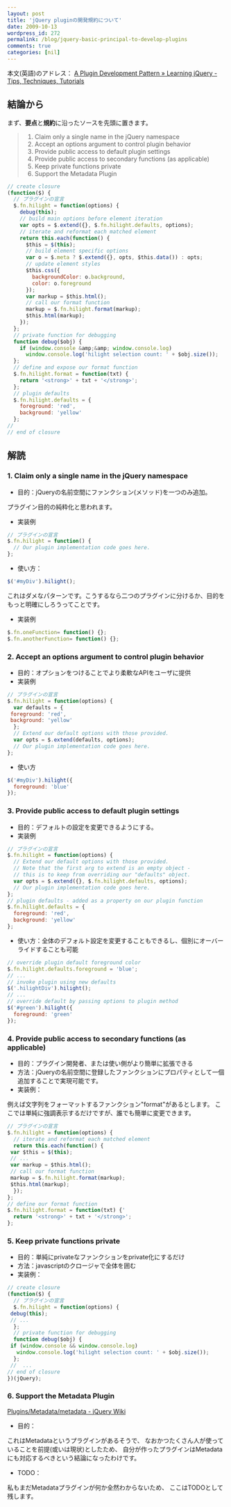 ```yaml
---
layout: post
title: 'jQuery pluginの開発規約について'
date: 2009-10-13
wordpress_id: 272
permalink: /blog/jquery-basic-principal-to-develop-plugins
comments: true
categories: [nil]
---
```

本文(英語)のアドレス：
[A Plugin Development Pattern » Learning jQuery - Tips, Techniques, Tutorials](http://www.learningjquery.com/2007/10/a-plugin-development-pattern)

## 結論から ##

まず、**要点**と**規約**に沿ったソースを先頭に置きます。

> 1. Claim only a single name in the jQuery namespace
> 2. Accept an options argument to control plugin behavior
> 3. Provide public access to default plugin settings
> 4. Provide public access to secondary functions (as applicable)
> 5. Keep private functions private
> 6. Support the Metadata Plugin

```javascript
// create closure
(function($) {
  // プラグインの宣言
  $.fn.hilight = function(options) {
    debug(this);
    // build main options before element iteration
    var opts = $.extend({}, $.fn.hilight.defaults, options);
    // iterate and reformat each matched element
    return this.each(function() {
      $this = $(this);
      // build element specific options
      var o = $.meta ? $.extend({}, opts, $this.data()) : opts;
      // update element styles
      $this.css({
        backgroundColor: o.background,
        color: o.foreground
      });
      var markup = $this.html();
      // call our format function
      markup = $.fn.hilight.format(markup);
      $this.html(markup);
    });
  };
  // private function for debugging
  function debug($obj) {
    if (window.console &amp;&amp; window.console.log)
      window.console.log('hilight selection count: ' + $obj.size());
  };
  // define and expose our format function
  $.fn.hilight.format = function(txt) {
    return '<strong>' + txt + '</strong>';
  };
  // plugin defaults
  $.fn.hilight.defaults = {
    foreground: 'red',
    background: 'yellow'
  };
//
// end of closure
```

## 解読
### 1. Claim only a single name in the jQuery namespace

- 目的：jQueryの名前空間にファンクション(メソッド)を一つのみ追加。

プラグイン目的の純粋化と思われます。

- 実装例

```javascript
// プラグインの宣言
$.fn.hilight = function() {
  // Our plugin implementation code goes here.
};
```

- 使い方：

```javascript
$('#myDiv').hilight();
```

これはダメなパターンです。こうするなら二つのプラグインに分けるか、目的をもっと明確にしろうってことです。

- 実装例

```javascript
$.fn.oneFunction= function() {};
$.fn.anotherFunction= function() {};
```

### 2. Accept an options argument to control plugin behavior

- 目的：オプションをつけることでより柔軟なAPIをユーザに提供
- 実装例

```javascript
// プラグインの宣言
$.fn.hilight = function(options) {
  var defaults = {
 foreground: 'red',
 background: 'yellow'
  };
  // Extend our default options with those provided.
  var opts = $.extend(defaults, options);
  // Our plugin implementation code goes here.
};
```

- 使い方

```js
$('#myDiv').hilight({
  foreground: 'blue'
});
```

### 3. Provide public access to default plugin settings

- 目的：デフォルトの設定を変更できるようにする。
- 実装例

```js
// プラグインの宣言
$.fn.hilight = function(options) {
  // Extend our default options with those provided.
  // Note that the first arg to extend is an empty object -
  // this is to keep from overriding our "defaults" object.
  var opts = $.extend({}, $.fn.hilight.defaults, options);
  // Our plugin implementation code goes here.
};
// plugin defaults - added as a property on our plugin function
$.fn.hilight.defaults = {
  foreground: 'red',
  background: 'yellow'
};
```

- 使い方：全体のデフォルト設定を変更することもできるし、個別にオーバーライドすることも可能

```js
// override plugin default foreground color
$.fn.hilight.defaults.foreground = 'blue';
// ...
// invoke plugin using new defaults
$('.hilightDiv').hilight();
// ...
// override default by passing options to plugin method
$('#green').hilight({
  foreground: 'green'
});
```
### 4. Provide public access to secondary functions (as applicable)

- 目的：プラグイン開発者、または使い側がより簡単に拡張できる
- 方法：jQueryの名前空間に登録したファンクションにプロパティとして一個追加することで実現可能です。
- 実装例：

例えば文字列をフォーマットするファンクション"format"があるとします。
ここでは単純に強調表示するだけですが、誰でも簡単に変更できます。
```js
// プラグインの宣言
$.fn.hilight = function(options) {
  // iterate and reformat each matched element
  return this.each(function() {
 var $this = $(this);
 // ...
 var markup = $this.html();
 // call our format function
 markup = $.fn.hilight.format(markup);
 $this.html(markup);
  });
};
// define our format function
$.fn.hilight.format = function(txt) {'
  return '<strong>' + txt + '</strong>';
};

```
### 5. Keep private functions private

- 目的：単純にprivateなファンクションをprivate化にするだけ
- 方法：javascriptのクロージャで全体を囲む
- 実装例：

```js
// create closure
(function($) {
  // プラグインの宣言
  $.fn.hilight = function(options) {
 debug(this);
 // ...
  };
  // private function for debugging
  function debug($obj) {
 if (window.console && window.console.log)
   window.console.log('hilight selection count: ' + $obj.size());
  };
 //  ...
// end of closure
})(jQuery);

```
### 6. Support the Metadata Plugin
[Plugins/Metadata/metadata - jQuery Wiki](http://docs.jquery.com/Plugins/Metadata/metadata)

- 目的：

これはMetadataというプラグインがあるそうで、
なおかつたくさん人が使っていることを前提(或いは現状)としたため、
自分が作ったプラグインはMetadataにも対応するべきという結論になったわけです。

- TODO：

私もまだMetadataプラグインが何か全然わからないため、
ここはTODOとして残します。
